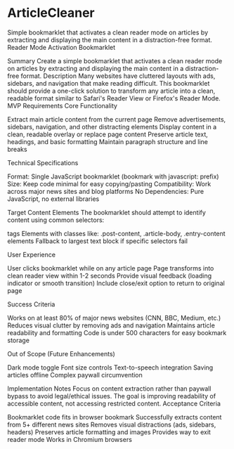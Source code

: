 # ArticleCleaner
Simple bookmarklet that activates a clean reader mode on articles by extracting and displaying the main content in a distraction-free format.
Reader Mode Activation Bookmarklet

Summary
Create a simple bookmarklet that activates a clean reader mode on articles by extracting and displaying the main content in a distraction-free format.
Description
Many websites have cluttered layouts with ads, sidebars, and navigation that make reading difficult. This bookmarklet should provide a one-click solution to transform any article into a clean, readable format similar to Safari's Reader View or Firefox's Reader Mode.
MVP Requirements
Core Functionality

Extract main article content from the current page
Remove advertisements, sidebars, navigation, and other distracting elements
Display content in a clean, readable overlay or replace page content
Preserve article text, headings, and basic formatting
Maintain paragraph structure and line breaks

Technical Specifications

Format: Single JavaScript bookmarklet (bookmark with javascript: prefix)
Size: Keep code minimal for easy copying/pasting
Compatibility: Work across major news sites and blog platforms
No Dependencies: Pure JavaScript, no external libraries

Target Content Elements
The bookmarklet should attempt to identify content using common selectors:

<article> tags
Elements with classes like: .post-content, .article-body, .entry-content
<main> elements
Fallback to largest text block if specific selectors fail

User Experience

User clicks bookmarklet while on any article page
Page transforms into clean reader view within 1-2 seconds
Provide visual feedback (loading indicator or smooth transition)
Include close/exit option to return to original page

Success Criteria

Works on at least 80% of major news websites (CNN, BBC, Medium, etc.)
Reduces visual clutter by removing ads and navigation
Maintains article readability and formatting
Code is under 500 characters for easy bookmark storage

Out of Scope (Future Enhancements)

Dark mode toggle
Font size controls
Text-to-speech integration
Saving articles offline
Complex paywall circumvention

Implementation Notes
Focus on content extraction rather than paywall bypass to avoid legal/ethical issues. The goal is improving readability of accessible content, not accessing restricted content.
Acceptance Criteria

 Bookmarklet code fits in browser bookmark
 Successfully extracts content from 5+ different news sites
 Removes visual distractions (ads, sidebars, headers)
 Preserves article formatting and images
 Provides way to exit reader mode
 Works in Chromium browsers
